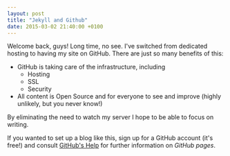 ```yaml
---
layout: post
title: "Jekyll and Github"
date: 2015-03-02 21:40:00 +0100
---
```


Welcome back, guys! Long time, no see. I've switched from dedicated hosting
to having my site on GitHub. There are just so many benefits of this:

* GitHub is taking care of the infrastructure, including
	* Hosting
	* SSL
	* Security
* All content is Open Source and for everyone to see and improve (highly unlikely, but you never know!)


By eliminating the need to watch my server I hope to be able to focus on writing.


If you wanted to set up a blog like this, sign up for a GitHub account
(it's free!) and consult [GitHub's Help](https://help.github.com/categories/github-pages-basics/)
for further information on *GitHub pages*.
